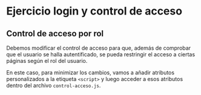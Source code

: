 # Ejercicio login y control de acceso

## Control de acceso por rol

Debemos modificar el control de acceso para que, además de comprobar que el
usuario se halla autentificado, se pueda restringir el acceso a ciertas páginas
según el rol del usuario.

En este caso, para minimizar los cambios, vamos a añadir atributos
personalizados a la etiqueta `<script>` y luego acceder a esos atributos dentro
del archivo `control-acceso.js`.